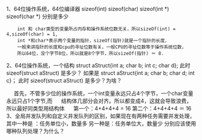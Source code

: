 
1、64位操作系统，64位编译器 sizeof(int) sizeof(char)  sizeof(int *) sizeof(char *) 分别是多少

        int 和 char类型的变量所占内存和操作系统位数无关，所以sizeOf(int) = 4,sizeOf(char) = 1,
        int *和char*表示两个变量的指针，sizeOf(指针)就是一个指针的长度，
        一般来讲指针的长度和cpu的寻址位数有关，一般CPU的寻址位数等于操作系统位数，
        所以64位，没个字节8位，所以就是8个字节，所以sizeOf(指针) ＝ 8.


2、64位操作系统，一个结构 struct aStruct{int a; char b; int c; char d}; 
此时 sizeof(struct aStruct) 是多少？ 
如果是 struct aStruct{int a; char b; char d; int c}；
此时 sizeof(struct aStruct) 是多少？为啥？

      首先，不管多少位的操作系统，一个int变量永远只占4个字节，一个char变量永远只占1个字节,而
      结构体几部分会对齐。所以都变成4，这就会导致浪费，所以最好同类型用结构体
      第一个：4+4+4+4 = 16
      第二个：4+4+4+4 ＝ 16
3、全局并发队列和自定义并发队列的区别，如果现在有两种任务需要并发处理，其中一种是
：任务单位小，数量多 另一种是：任务单位大，数量少 分别应该使用哪种队列处理？为什么？
